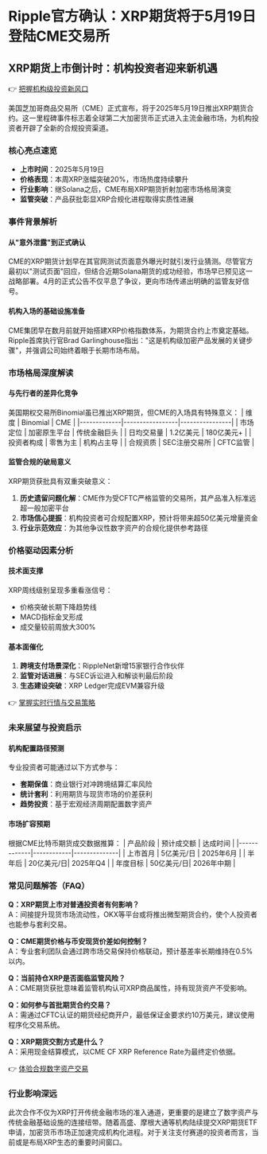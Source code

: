 # Ripple官方确认：XRP期货将于5月19日登陆CME交易所

## XRP期货上市倒计时：机构投资者迎来新机遇

👉 [把握机构级投资新风口](https://bit.ly/okx_welcome)

美国芝加哥商品交易所（CME）正式宣布，将于2025年5月19日推出XRP期货合约。这一里程碑事件标志着全球第二大加密货币正式进入主流金融市场，为机构投资者开辟了全新的合规投资渠道。

### 核心亮点速览
- **上市时间**：2025年5月19日
- **价格表现**：本周XRP涨幅突破20%，市场热度持续攀升
- **行业影响**：继Solana之后，CME布局XRP期货折射加密市场格局演变
- **监管突破**：产品获批彰显XRP合规化进程取得实质性进展

### 事件背景解析

#### 从"意外泄露"到正式确认
CME的XRP期货计划早在其官网测试页面意外曝光时就引发行业猜测。尽管官方最初以"测试页面"回应，但结合近期Solana期货的成功经验，市场早已预见这一战略部署。4月的正式公告不仅平息了争议，更向市场传递出明确的监管友好信号。

#### 机构入场的基础设施准备
CME集团早在数月前就开始搭建XRP价格指数体系，为期货合约上市奠定基础。Ripple首席执行官Brad Garlinghouse指出："这是机构级加密产品发展的关键步骤"，并强调公司始终着眼于长期市场布局。

### 市场格局深度解读

#### 与先行者的差异化竞争
美国期权交易所Binomial虽已推出XRP期货，但CME的入场具有特殊意义：
| 维度        | Binomial        | CME            |
|-------------|-----------------|----------------|
| 市场定位    | 加密原生平台    | 传统金融巨头    |
| 日均交易量  | 1.2亿美元       | 180亿美元+      |
| 投资者构成  | 零售为主        | 机构占主导      |
| 合规资质    | SEC注册交易所   | CFTC监管        |

#### 监管合规的破局意义
XRP期货获批具有双重突破意义：
1. **历史遗留问题化解**：CME作为受CFTC严格监管的交易所，其产品准入标准远超一般加密平台
2. **市场信心提振**：机构投资者可合规配置XRP，预计将带来超50亿美元增量资金
3. **行业示范效应**：为其他争议性数字资产的合规化提供参考路径

### 价格驱动因素分析

#### 技术面支撑
XRP周线级别呈现多重看涨信号：
- 价格突破长期下降趋势线
- MACD指标金叉形成
- 成交量较前周放大300%

#### 基本面催化
1. **跨境支付场景深化**：RippleNet新增15家银行合作伙伴
2. **监管对话进展**：与SEC诉讼进入和解谈判最后阶段
3. **生态建设突破**：XRP Ledger完成EVM兼容升级

👉 [掌握实时行情与交易策略](https://bit.ly/okx_welcome)

### 未来展望与投资启示

#### 机构配置路径预测
专业投资者可能通过以下方式参与：
- **套期保值**：商业银行对冲跨境结算汇率风险
- **统计套利**：利用期货与现货市场的价差获利
- **趋势投资**：基于宏观经济周期配置数字资产

#### 市场扩容预期
根据CME比特币期货成交数据推算：
| 产品阶段    | 预计成交额 | 达成时间     |
|-------------|------------|--------------|
| 上市首月    | 5亿美元/日 | 2025年6月    |
| 半年后      | 20亿美元/日| 2025年Q4     |
| 年度目标    | 50亿美元/日| 2026年中期   |

### 常见问题解答（FAQ）

**Q：XRP期货上市对普通投资者有何影响？**  
A：间接提升现货市场流动性，OKX等平台或将推出微型期货合约，使个人投资者也能参与套利交易。

**Q：CME期货价格与币安现货价差如何控制？**  
A：专业套利团队会通过跨市场交易保持价格联动，预计基差率长期维持在0.5%以内。

**Q：当前持仓XRP是否面临监管风险？**  
A：CME期货获批意味着监管机构认可XRP商品属性，持有现货资产不受影响。

**Q：如何参与首批期货合约交易？**  
A：需通过CFTC认证的期货经纪商开户，最低保证金要求约10万美元，建议使用程序化交易系统。

**Q：XRP期货交割方式是什么？**  
A：采用现金结算模式，以CME CF XRP Reference Rate为最终定价依据。

👉 [体验合规数字资产交易](https://bit.ly/okx_welcome)

### 行业影响深远

此次合作不仅为XRP打开传统金融市场的准入通道，更重要的是建立了数字资产与传统金融基础设施的连接纽带。随着高盛、摩根大通等机构陆续提交XRP期货ETF申请，加密货币市场正加速完成机构化进程。对于关注支付赛道的投资者而言，当前或是布局XRP生态的重要时间窗口。